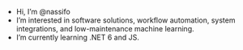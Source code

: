 - Hi, I’m @nassifo
- I’m interested in software solutions, workflow automation, system integrations, and low-maintenance machine learning.
- I’m currently learning .NET 6 and JS.

<!---
nassifo/nassifo is a ✨ special ✨ repository because its `README.md` (this file) appears on your GitHub profile.
You can click the Preview link to take a look at your changes.
--->
